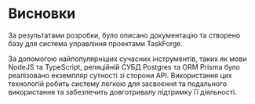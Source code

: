 # Висновки

За результатами розробки, було описано документацію та створено базу для система управління проектами TaskForge.

За допомогою найпопулярніших сучасних інструментів, таких як мови NodeJS та TypeScript, реляційній СУБД Postgres та ORM Prisma було реалізовано екземпляр сутності зі сторони API. Використання цих технологій робить систему легкою для засвоєння та подального використання та забезпечить довготривалу підтримку її діяльності.
